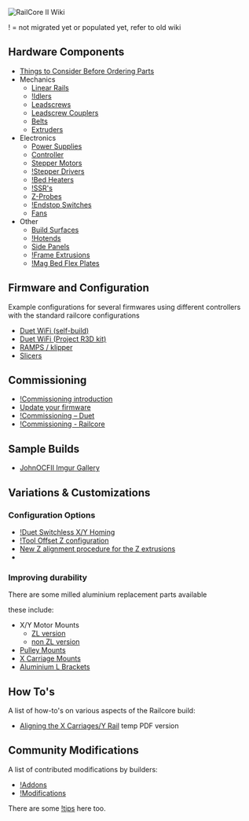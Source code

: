![RailCore II Wiki](https://railcore.github.io/wiki/images/logo.png)

! = not migrated yet or populated yet, refer to old wiki

## Hardware Components

  * [Things to Consider Before Ordering Parts](./things_to_consider_before_ordering_parts.md)
  * Mechanics
    * [Linear Rails](./linear_rails.md)
    * [!Idlers]()
    * [Leadscrews](./leadscrews.md)
    * [Leadscrew Couplers](./leadscrew_couplers.md)
    * [Belts](./belts.md)
    * [Extruders](./extruders.md)
  * Electronics
    * [Power Supplies](./power_supplies.md)
    * [Controller](./controller.md)
    * [Stepper Motors](./stepper_motors.md)
    * [!Stepper Drivers]()
    * [!Bed Heaters]()
    * [!SSR's]()
    * [Z-Probes](./z_probe.md)
    * [!Endstop Switches]()
    * [Fans](./fans.md)
  * Other
    * [Build Surfaces](./build_surfaces.md)
    * [!Hotends]()
    * [Side Panels](./side_panels.md)
    * [!Frame Extrusions]()
    * [!Mag Bed Flex Plates]()

## Firmware and Configuration

 Example configurations for several firmwares using different controllers with the standard railcore configurations

  * [Duet WiFi (self-build)](https://github.com/railcore/configs/tree/master/duet)
  * [Duet WiFi (Project R3D kit)](https://github.com/railcore/configs/tree/master/Duet_archive/ProjectR3D/300ZL)
  * [RAMPS / klipper](https://github.com/railcore/configs/tree/master/Klipper/300ZL_dual_MCU)
  * [Slicers](https://github.com/railcore/slicers)

## Commissioning

  * [!Commissioning introduction]()
  * [Update your firmware](./update_firmware.md)
  * [!Commissioning – Duet]()
  * [!Commissioning - Railcore]()

## Sample Builds

- [JohnOCFII Imgur Gallery](https://imgur.com/a/edVEg4K)

## Variations & Customizations

### Configuration Options 
  * [!Duet Switchless X/Y Homing]()
  * [!Tool Offset Z configuration]()
  * [New Z alignment procedure for the Z extrusions](./new_Z_alignment_procedure_for_the_Z_extrusions.md)
  * [](./tool_offset_z_configuration.md)
  
### Improving durability
There are some milled aluminium replacement parts available 

these include:
  * X/Y Motor Mounts
    * [ZL version](https://713maker.com/railcore/railcore-ii-zl-series-motor-mounts)
    * [non ZL version](https://713maker.com/railcore/railcore-ii-non-zl-series-motor-mounts)
  * [Pulley Mounts](https://713maker.com/railcore/railcore-ii-idler-pulley-mounts)
  * [X Carriage Mounts](http://www.mandalaroseworks.com/product/railcore)
  * [Aluminium L Brackets](http://www.mandalaroseworks.com/product/railcore#lbrackets)

## How To's 
A list of how-to's on various aspects of the Railcore build:
  * [Aligning the X Carriages/Y Rail](aligning_the_x_carriages_y_rail.pdf) temp PDF version

## Community Modifications

A list of contributed modifications by builders:
  * [!Addons]()
  * [!Modifications]()

There are some [!tips]() here too.
